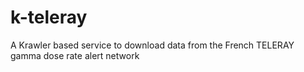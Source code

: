 # k-teleray

A Krawler based service to download data from the French TELERAY gamma dose rate alert network 
